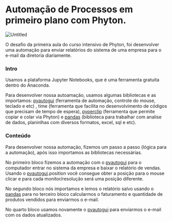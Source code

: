 # Automação de Processos em primeiro plano com Phyton.

![Untitled](Automac%CC%A7a%CC%83o%20de%20Processos%20em%20primeiro%20plano%20com%20Phy%20922dbafb3ed54cb8841be27ecdb24328/Untitled.png)

O desafio da primeira aula do curso intensivo de Phyton, foi desenvolver uma automação para enviar relatórios do sistema de uma empresa para o e-mail da diretoria diariamente.

### Intro

Usamos a plataforma Jupyter Notebooks, que é uma ferramenta gratuita dentro do Anaconda. 

Para desenvolver nossa autoamação, usamos algumas bibliotecas e as importamos: [pyautogui](https://pyautogui.readthedocs.io/en/latest/) (ferramenta de automação, controle do mouse, teclado e etc) , time (ferramenta que facilita no desenvolvimento de códigos que precisam de tempo de espera), [pyperclip](https://pyperclip.readthedocs.io/en/latest/) (ferramenta que permite copiar e colar via Phyton) e [pandas](https://pandas.pydata.org/docs/user_guide/index.html#user-guide) (biblioteca para trabalhar com analise de dados, planinlhas com diversos formatos, excel, sql e etc). 

### Conteúdo

Para desenvolver nossa automação, fizemos um passo a passo (lógica para a automação), após isso importamos as bibliotecas necessárias.

No primeiro bloco fizemos a automação com o [pyautogui](https://pyautogui.readthedocs.io/en/latest/) para o computador entrar no sistema da empresa e baixar o relatório de vendas. Usando o [pyautogui](https://pyautogui.readthedocs.io/en/latest/).position você consegue obter a posição para o mouse clicar e para cada monitor/resolução será uma posição diferente. 

No segundo bloco nós importamos e lemos o relatório salvo usando o [pandas](https://pandas.pydata.org/docs/user_guide/index.html#user-guide) para no terceiro bloco calcularmos o faturamento e quantidade de produtos vendidos para enviarmos o e-mail.

No quarto bloco usamos novamente o [pyautogui](https://pyautogui.readthedocs.io/en/latest/) para enviarmos o e-mail com os dados atualizados.